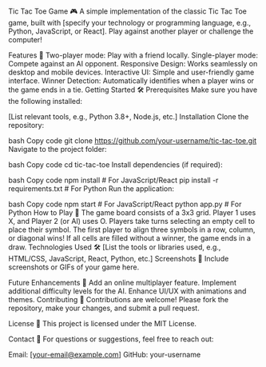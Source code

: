 Tic Tac Toe Game 🎮
A simple implementation of the classic Tic Tac Toe game, built with [specify your technology or programming language, e.g., Python, JavaScript, or React]. Play against another player or challenge the computer!

Features 🚀
Two-player mode: Play with a friend locally.
Single-player mode: Compete against an AI opponent.
Responsive Design: Works seamlessly on desktop and mobile devices.
Interactive UI: Simple and user-friendly game interface.
Winner Detection: Automatically identifies when a player wins or the game ends in a tie.
Getting Started 🛠️
Prerequisites
Make sure you have the following installed:

[List relevant tools, e.g., Python 3.8+, Node.js, etc.]
Installation
Clone the repository:

bash
Copy code
git clone https://github.com/your-username/tic-tac-toe.git
Navigate to the project folder:

bash
Copy code
cd tic-tac-toe
Install dependencies (if required):

bash
Copy code
npm install   # For JavaScript/React
pip install -r requirements.txt  # For Python
Run the application:

bash
Copy code
npm start  # For JavaScript/React
python app.py  # For Python
How to Play 🎲
The game board consists of a 3x3 grid.
Player 1 uses X, and Player 2 (or AI) uses O.
Players take turns selecting an empty cell to place their symbol.
The first player to align three symbols in a row, column, or diagonal wins!
If all cells are filled without a winner, the game ends in a draw.
Technologies Used 🛠️
[List the tools or libraries used, e.g., HTML/CSS, JavaScript, React, Python, etc.]
Screenshots 📸
Include screenshots or GIFs of your game here.

Future Enhancements 🔮
Add an online multiplayer feature.
Implement additional difficulty levels for the AI.
Enhance UI/UX with animations and themes.
Contributing 🤝
Contributions are welcome! Please fork the repository, make your changes, and submit a pull request.

License 📜
This project is licensed under the MIT License.

Contact 📧
For questions or suggestions, feel free to reach out:

Email: [your-email@example.com]
GitHub: your-username

